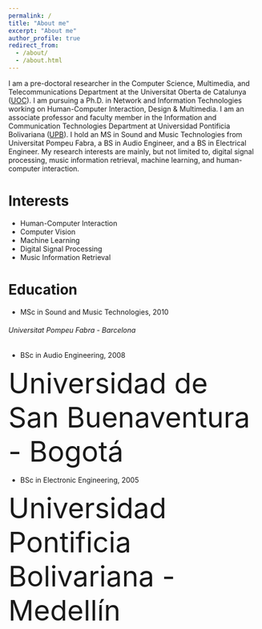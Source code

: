 ```yaml
---
permalink: /
title: "About me"
excerpt: "About me"
author_profile: true
redirect_from: 
  - /about/
  - /about.html
---
```


I am a pre-doctoral researcher in the Computer Science, Multimedia, and Telecommunications Department at the Universitat Oberta de Catalunya ([UOC](https://uoc.edu)). I am pursuing a Ph.D. in Network and Information Technologies working on Human-Computer Interaction, Design & Multimedia. I am an associate professor and faculty member in the Information and Communication Technologies Department at Universidad Pontificia Bolivariana ([UPB](https://upb.edu.co)). I hold an MS in Sound and Music Technologies from Universitat Pompeu Fabra, a BS in Audio Engineer, and a BS in Electrical Engineer. My research interests are mainly, but not limited to, digital signal processing, music information retrieval, machine learning, and human-computer interaction.

Interests
======
- Human-Computer Interaction
- Computer Vision
- Machine Learning
- Digital Signal Processing
- Music Information Retrieval

Education
=====
* MSc in Sound and Music Technologies, 2010

###### Universitat Pompeu Fabra - Barcelona
  
* BSc in Audio Engineering, 2008

<span style="font-size:4em;">Universidad de San Buenaventura - Bogotá</span>
  
* BSc in Electronic Engineering, 2005

<span style="font-size:4em;">Universidad Pontificia Bolivariana - Medellín</span>  
  
